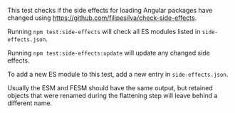 This test checks if the side effects for loading Angular packages have changed using <https://github.com/filipesilva/check-side-effects>.

Running `npm test:side-effects` will check all ES modules listed in `side-effects.json`.

Running `npm test:side-effects:update` will update any changed side effects.

To add a new ES module to this test, add a new entry in `side-effects.json`.

Usually the ESM and FESM should have the same output, but retained objects that were renamed during the flattening step will leave behind a different name.
